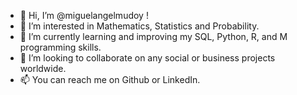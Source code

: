 - 👋 Hi, I’m @miguelangelmudoy !
- 👀 I’m interested in Mathematics, Statistics and Probability.
- 🌱 I’m currently learning and improving my SQL, Python, R, and M programming skills.
- 💞️ I’m looking to collaborate on any social or business projects worldwide.
- 📫 You can reach me on Github or LinkedIn.

<!---
miguelangelmudoy/miguelangelmudoy is a ✨ special ✨ repository because its `README.md` (this file) appears on your GitHub profile.
You can click the Preview link to take a look at your changes.
--->
